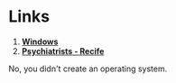 # Links
1. [**Windows**](https://www.microsoft.com/pt-br/software-download/windows10)
2. [**Psychiatrists - Recife**](https://www.doctoralia.com.br/psiquiatra/recife)

No, you didn't create an operating system.
